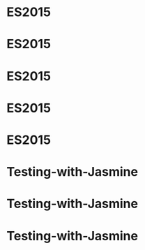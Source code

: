 # ES2015
# ES2015
# ES2015
# ES2015
# ES2015
# Testing-with-Jasmine
# Testing-with-Jasmine
# Testing-with-Jasmine
